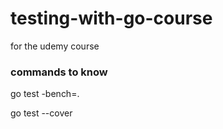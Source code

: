 # testing-with-go-course
for the udemy course


### commands to know
go test -bench=.

go test --cover